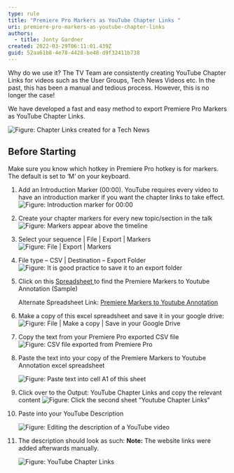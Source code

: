 ```yaml
---
type: rule
title: "Premiere Pro Markers as YouTube Chapter Links "
uri: premiere-pro-markers-as-youtube-chapter-links
authors:
  - title: Jonty Gardner
created: 2022-03-29T06:11:01.439Z
guid: 52aa61b8-4e78-4428-be48-d9f32411b738
---
```

Why do we use it? 
The TV Team are consistently creating YouTube Chapter Links for videos such as the User Groups, Tech News Videos etc. In the past, this has been a manual and tedious process. However, this is no longer the case!  

We have developed a fast and easy method to export Premiere Pro Markers as YouTube Chapter Links.

<!--endintro-->

![Figure: Chapter Links created for a Tech News ](chapter-links.png)

## Before Starting

Make sure you know which hotkey in Premiere Pro hotkey is for markers. The default is set to ‘M’ on your keyboard.

1. Add an Introduction Marker (00:00). YouTube requires every video to have an introduction marker if you want the chapter links to take effect.
   ![Figure: Introduction marker for 00:00](introduction-marker.png)
2. Create your chapter markers for every new topic/section in the talk
   ![Figure: Markers appear above the timeline](markers.png)
3. Select your sequence | File | Export | Markers
   ![Figure: File | Export | Markers](export-markers.png)
4. File type – CSV | Destination – Export Folder 
   ![Figure: It is good practice to save it to an export folder](export-folder.png)
5. Click on this [Spreadsheet ](https://docs.google.com/spreadsheets/d/1JumI4F9eIvolz31MB7wsIaqlwVdaa2ipNNcSO6Cv_OM/edit#gid=1066692544) to find the Premiere Markers to Youtube Annotation (Sample)  

   Alternate Spreadsheet Link: [Premiere Markers to Youtube Annotation](https://docs.google.com/spreadsheets/d/1T58oqSCajCMkbpPuIi6lU4nVPFwYooQY9RiKOeDKu5c/edit?usp=sharing)
6. Make a copy of this excel spreadsheet and save it in your google drive:
   ![Figure: File | Make a copy | Save in your Google Drive](save-spreadsheet.png)
7. Copy the text from your Premiere Pro exported CSV file
   ![Figure: CSV file exported from Premiere Pro](premiere-pro-csv.png)
8. Paste the text into your copy of the Premiere Markers to Youtube Annotation excel spreadsheet  

   ![Figure: Paste text into cell A1 of this sheet](spreadsheet-paste.png)
9. Click over to the Output: YouTube Chapter Links and copy the relevant content
   ![Figure: Click the second sheet “Youtube Chapter Links”](output-tab.png)
10. Paste into your YouTube Description

    ![Figure: Editing the description of a YouTube video](youtube-description.png)
11. The description should look as such: **Note:** The website links were added afterwards manually.

    ![Figure: YouTube Chapter Links](youtube-chapters.png)